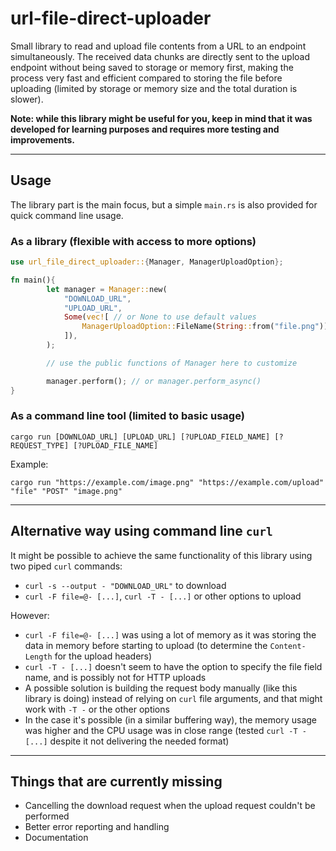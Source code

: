 # url-file-direct-uploader

Small library to read and upload file contents from a URL to an endpoint simultaneously. The received data chunks are directly sent to the upload endpoint without being saved to storage or memory first, making the process very fast and efficient compared to storing the file before uploading (limited by storage or memory size and the total duration is slower).

**Note: while this library might be useful for you, keep in mind that it was developed for learning purposes and requires more testing and improvements.**

___

## Usage

The library part is the main focus, but a simple `main.rs` is also provided for quick command line usage.

### As a library (flexible with access to more options)

```rust
use url_file_direct_uploader::{Manager, ManagerUploadOption};

fn main(){
        let manager = Manager::new(
            "DOWNLOAD_URL",
            "UPLOAD_URL",
            Some(vec![ // or None to use default values
                ManagerUploadOption::FileName(String::from("file.png")),
            ]),
        );

        // use the public functions of Manager here to customize

        manager.perform(); // or manager.perform_async()
}
```

### As a command line tool (limited to basic usage)

```
cargo run [DOWNLOAD_URL] [UPLOAD_URL] [?UPLOAD_FIELD_NAME] [?REQUEST_TYPE] [?UPLOAD_FILE_NAME]
```

Example:

```
cargo run "https://example.com/image.png" "https://example.com/upload" "file" "POST" "image.png"
```
___

## Alternative way using command line `curl`

It might be possible to achieve the same functionality of this library using two piped `curl` commands:

- `curl -s --output - "DOWNLOAD_URL"` to download
- `curl -F file=@- [...]`, `curl -T - [...]` or other options to upload

However:

- `curl -F file=@- [...]` was using a lot of memory as it was storing the data in memory before starting to upload (to determine the `Content-Length` for the upload headers)
- `curl -T - [...]` doesn't seem to have the option to specify the file field name, and is possibly not for HTTP uploads
- A possible solution is building the request body manually (like this library is doing) instead of relying on `curl` file arguments, and that might work with `-T -` or the other options
- In the case it's possible (in a similar buffering way), the memory usage was higher and the CPU usage was in close range (tested `curl -T - [...]` despite it not delivering the needed format)

___

## Things that are currently missing

- Cancelling the download request when the upload request couldn't be performed
- Better error reporting and handling
- Documentation
